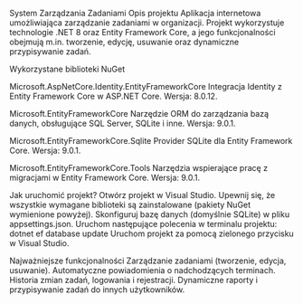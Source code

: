 System Zarządzania Zadaniami
Opis projektu
Aplikacja internetowa umożliwiająca zarządzanie zadaniami w organizacji. Projekt wykorzystuje technologie .NET 8 oraz Entity Framework Core,
a jego funkcjonalności obejmują m.in. tworzenie, edycję, usuwanie oraz dynamiczne przypisywanie zadań.

Wykorzystane biblioteki NuGet

Microsoft.AspNetCore.Identity.EntityFrameworkCore
Integracja Identity z Entity Framework Core w ASP.NET Core.
Wersja: 8.0.12.

Microsoft.EntityFrameworkCore
Narzędzie ORM do zarządzania bazą danych, obsługujące SQL Server, SQLite i inne.
Wersja: 9.0.1.

Microsoft.EntityFrameworkCore.Sqlite
Provider SQLite dla Entity Framework Core.
Wersja: 9.0.1.

Microsoft.EntityFrameworkCore.Tools
Narzędzia wspierające pracę z migracjami w Entity Framework Core.
Wersja: 9.0.1.

Jak uruchomić projekt?
Otwórz projekt w Visual Studio.
Upewnij się, że wszystkie wymagane biblioteki są zainstalowane (pakiety NuGet wymienione powyżej).
Skonfiguruj bazę danych (domyślnie SQLite) w pliku appsettings.json.
Uruchom następujące polecenia w terminalu projektu: dotnet ef database update
Uruchom projekt za pomocą zielonego przycisku w Visual Studio.

Najważniejsze funkcjonalności
Zarządzanie zadaniami (tworzenie, edycja, usuwanie).
Automatyczne powiadomienia o nadchodzących terminach.
Historia zmian zadań, logowania i rejestracji.
Dynamiczne raporty i przypisywanie zadań do innych użytkowników.
